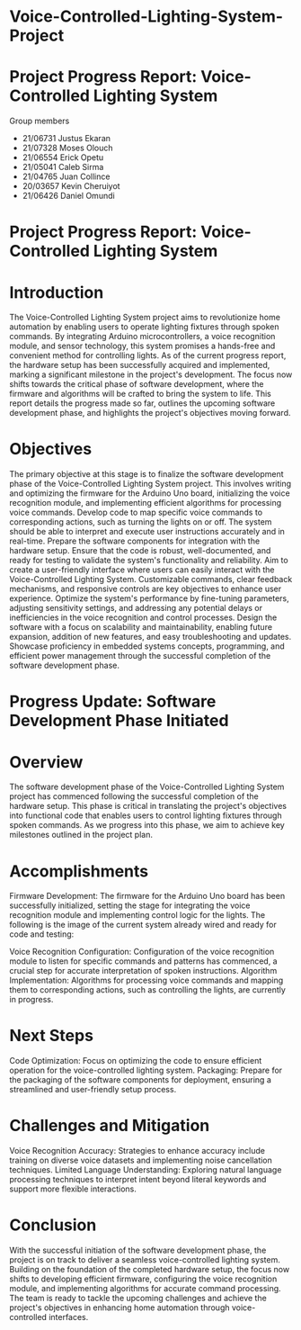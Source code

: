 
# Voice-Controlled-Lighting-System-Project
# Project Progress Report: Voice-Controlled Lighting System

Group members
- 21/06731 Justus Ekaran
- 21/07328 Moses Olouch
- 21/06554 Erick Opetu
- 21/05041 Caleb Sirma
- 21/04765 Juan Collince
- 20/03657 Kevin Cheruiyot
- 21/06426 Daniel Omundi



# Project Progress Report: Voice-Controlled Lighting System
# Introduction
The Voice-Controlled Lighting System project aims to revolutionize home automation by enabling users to operate lighting fixtures through spoken commands. By integrating Arduino microcontrollers, a voice recognition module, and sensor technology, this system promises a hands-free and convenient method for controlling lights. As of the current progress report, the hardware setup has been successfully acquired and implemented, marking a significant milestone in the project's development. The focus now shifts towards the critical phase of software development, where the firmware and algorithms will be crafted to bring the system to life. This report details the progress made so far, outlines the upcoming software development phase, and highlights the project's objectives moving forward.
# Objectives
The primary objective at this stage is to finalize the software development phase of the Voice-Controlled Lighting System project. This involves writing and optimizing the firmware for the Arduino Uno board, initializing the voice recognition module, and implementing efficient algorithms for processing voice commands.
Develop code to map specific voice commands to corresponding actions, such as turning the lights on or off. The system should be able to interpret and execute user instructions accurately and in real-time.
Prepare the software components for integration with the hardware setup. Ensure that the code is robust, well-documented, and ready for testing to validate the system's functionality and reliability.
Aim to create a user-friendly interface where users can easily interact with the Voice-Controlled Lighting System. Customizable commands, clear feedback mechanisms, and responsive controls are key objectives to enhance user experience.
Optimize the system's performance by fine-tuning parameters, adjusting sensitivity settings, and addressing any potential delays or inefficiencies in the voice recognition and control processes.
Design the software with a focus on scalability and maintainability, enabling future expansion, addition of new features, and easy troubleshooting and updates.
Showcase proficiency in embedded systems concepts, programming, and efficient power management through the successful completion of the software development phase.
# Progress Update: Software Development Phase Initiated
# Overview
The software development phase of the Voice-Controlled Lighting System project has commenced following the successful completion of the hardware setup. This phase is critical in translating the project's objectives into functional code that enables users to control lighting fixtures through spoken commands. As we progress into this phase, we aim to achieve key milestones outlined in the project plan.
# Accomplishments
Firmware Development: The firmware for the Arduino Uno board has been successfully initialized, setting the stage for integrating the voice recognition module and implementing control logic for the lights. The following is the image of the current system already wired and ready for code and testing:

Voice Recognition Configuration:  Configuration of the voice recognition module to listen for specific commands and patterns has commenced, a crucial step for accurate interpretation of spoken instructions.
Algorithm Implementation: Algorithms for processing voice commands and mapping them to corresponding actions, such as controlling the lights, are currently in progress.
# Next Steps
Code Optimization: Focus on optimizing the code to ensure efficient operation for the voice-controlled lighting system.
Packaging: Prepare for the packaging of the software components for deployment, ensuring a streamlined and user-friendly setup process.
# Challenges and Mitigation
Voice Recognition Accuracy: Strategies to enhance accuracy include training on diverse voice datasets and implementing noise cancellation techniques.
Limited Language Understanding: Exploring natural language processing techniques to interpret intent beyond literal keywords and support more flexible interactions.
# Conclusion
With the successful initiation of the software development phase, the project is on track to deliver a seamless voice-controlled lighting system. Building on the foundation of the completed hardware setup, the focus now shifts to developing efficient firmware, configuring the voice recognition module, and implementing algorithms for accurate command processing. The team is ready to tackle the upcoming challenges and achieve the project's objectives in enhancing home automation through voice-controlled interfaces.




